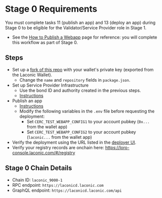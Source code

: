 # Stage 0 Requirements

You must complete tasks 11 (publish an app) and 13 (deploy an app) during Stage 0 to be eligible for the Validator/Service Provider role in Stage 1.
* See the [How to Publish a Webapp](/docs/publishing-webapps.md) page for reference: you will complete this workflow as part of Stage 0.

## Steps

* Set up a [fork of this repo](https://github.com/LaconicNetwork/loro-testnet-example-pwa/blob/main/.github/workflows/publish.yaml#L11) with your wallet's private key (exported from the Laconic Wallet).
  * Change the `name` and `repository` fields in `package.json`.
* Set up Service Provider Infrastructure
  * Use the bond ID and authority created in the previous steps.
  * [Instructions](/docs/service-provider-setup.md)
* Publish an app
  * [Instructions](/docs/service-provider-setup.md#deploy-a-test-webapp)
  * Modify the following variables in the `.env` file before requesting the deployment:
    * Set `CERC_TEST_WEBAPP_CONFIG1` to your account pubkey (`0x...` from the wallet app)
    * Set `CERC_TEST_WEBAPP_CONFIG2` to your account pubkey (`laconic...` from the wallet app)
* Verify the deployment using the URL listed in the [deployer UI](/docs/service-provider-setup.md#deploy-frontend).
* Verify your registry records are onchain here: https://loro-console.laconic.com/#/registry

## Stage 0 Chain Details

* Chain ID: `laconic_9000-1`
* RPC endpoint: `https://laconicd.laconic.com`
* GraphQL endpoint: `https://laconicd.laconic.com/api`
